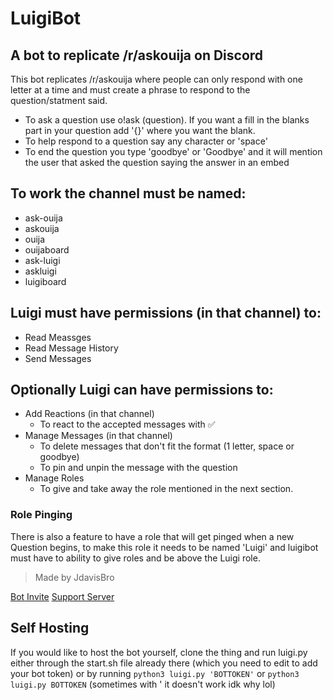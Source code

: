 # LuigiBot
## A bot to replicate /r/askouija on Discord
This bot replicates /r/askouija where people can only respond with one letter at a time and must create a phrase to respond to the question/statment said.
- To ask a question use o!ask (question). If you want a fill in the blanks part in your question add '{}' where you want the blank.
- To help respond to a question say any character or 'space'
- To end the question you type 'goodbye' or 'Goodbye' and it will mention the user that asked the question saying the answer in an embed
## To work the channel must be named:
- ask-ouija
- askouija
- ouija
- ouijaboard
- ask-luigi
- askluigi
- luigiboard
## Luigi must have permissions (in that channel) to:
- Read Meassges
- Read Message History
- Send Messages
## Optionally Luigi can have permissions to:
- Add Reactions (in that channel)
  - To react to the accepted messages with ✅
- Manage Messages (in that channel)
  - To delete messages that don't fit the format (1 letter, space or goodbye)
  - To pin and unpin the message with the question
- Manage Roles
  - To give and take away the role mentioned in the next section.
### Role Pinging
There is also a feature to have a role that will get pinged when a new Question begins, to make this role it needs to be named 'Luigi' and luigibot must have to ability to give roles and be above the Luigi role.

> Made by JdavisBro

[Bot Invite](https://discordapp.com/api/oauth2/authorize?client_id=557320040127397888&scope=bot&permissions=0)
[Support Server](https://discord.gg/UGsdqwk)

## Self Hosting

If you would like to host the bot yourself, clone the thing and run luigi.py either through the start.sh file already there (which you need to edit to add your bot token) or by running `python3 luigi.py 'BOTTOKEN'` or `python3 luigi.py BOTTOKEN` (sometimes with ' it doesn't work idk why lol)
